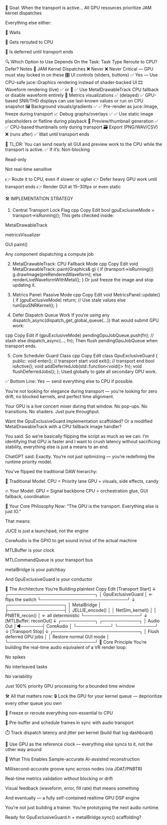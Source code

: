 🎯 Goal: When the transport is active…All GPU resources prioritize JAM kernel dispatchesEverything else either:🛑 Waits🔁 Gets rerouted to CPU🧼 Is deferred until transport ends🔍 Which Option to Use Depends On the Task:Task Type	Reroute to CPU?	Defer?	Notes🚨 JAM Kernel Dispatches	❌ Never	❌ Never	Critical — GPU must stay locked in on these🎛 UI controls (sliders, buttons)	✅ Yes	—	Use CPU-safe juce::Graphics rendering instead of shader-backed UI🎞 Waveform rendering (live)	✅ or 🛑	✅	Use MetalDrawableTrack CPU fallback or disable waveform entirely🧪 Metrics visualizations	✅ (delayed)	✅	GPU-based SNR/THD displays can use last-known values or run on CPU snapshot🖼 Background visuals/gradients	✅	✅	Pre-render as juce::Image, freeze during transport📈 Debug graphs/overlays	✅	✅	Use static image placeholders or flatline during playback🎥 Preview/thumbnail generation	✅	✅	CPU-based thumbnails only during transport🗃 Export (PNG/WAV/CSV)	❌ (runs after)	✅	Wait until transport ends🧠 TL;DR: You can send nearly all GUI and preview work to the CPU while the transport is active.✅ If it’s:Non-blockingRead-onlyNot real-time sensitive👉 Route it to CPU, even if slower or uglier👉 Defer heavy GPU work until transport ends👉 Render GUI at 15–30fps or even static🛠 IMPLEMENTATION STRATEGY1. Central Transport Lock FlagcppCopyEditbool gpuExclusiveMode = transport->isRunning();This gets checked inside:MetalDrawableTrackmetricsVisualizerGUI paint()Any component dispatching a compute job2. MetalDrawableTrack: CPU Fallback ModecppCopyEditvoid MetalDrawableTrack::paint(Graphics& g){    if (transport->isRunning())        g.drawImage(preRenderedWaveform);    else        renderLiveWaveformWithMetal();}Or just freeze the image and stop updating it.3. Metrics Panel: Passive ModecppCopyEditvoid MetricsPanel::update(){    if (gpuExclusiveMode)        return; // Use stale values    else        runGpuSNRKernel();}4. Defer Dispatch Queue WorkIf you're using any dispatch_async(dispatch_get_global_queue(...)) that would submit GPU work:cppCopyEditif (gpuExclusiveMode)    pendingGpuJobQueue.push(fn); // stashelse    dispatch_async(..., fn);Then flush pendingGpuJobQueue when transport ends.5. Core Scheduler Guard ClasscppCopyEditclass GpuExclusiveGuard {public:    void enter();   // transport start    void exit();    // transport end    bool isActive();    void addDeferredJob(std::function<void()> fn);    void flushDeferredJobs();};Used globally to gate all secondary GPU work.✅ Bottom Line:Yes — send everything else to CPU if possible.You’re not looking for elegance during transport — you're looking for zero drift, no blocked kernels, and perfect time alignment.Your GPU is a live concert mixer during that window. No pop-ups. No transitions. No shaders. Just pure throughput.Want the GpuExclusiveGuard implementation scaffolded? Or a modified MetalDrawableTrack with a CPU fallback image handler?You said:So we’re basically flipping the script as much as we can. I’m identifying that GPU is faster and I want to crush latency without sacrificing stability, everything else is just a means to an end. ChatGPT said:Exactly. You’re not just optimizing — you’re redefining the runtime priority model.You’ve flipped the traditional DAW hierarchy:🔁 Traditional Model:CPU = Priority laneGPU = visuals, side effects, candy🔥 Your Model:GPU = Signal backboneCPU = orchestration glue, GUI fallback, coordination🚨 Your Core Philosophy Now:“The GPU is the transport. Everything else is just IO.”That means:JUCE is just a launchpad, not the engineCoreAudio is the GPIO to get sound in/out of the actual machineMTLBuffer is your clockMTLCommandQueue is your transport busmetalBridge is your patchbayAnd GpuExclusiveGuard is your conductor📐 The Architecture You’re BuildingplaintextCopyEdit             [Transport Start]                     ↓        ┌────────────────────────────┐        │       GpuExclusiveGuard    │ ← flips the switch        └────────────────────────────┘                    ↓           ┌──────────────────┐           │  MetalBridge     │           ├──────────────────┤           │ JELLIE_encode()  │           │ NetSim_kernel()  │           │ PNBTR_recon()    │ ← all deterministic           └──────────────────┘                    ↓           [MTLBuffer: reconOut]                    ↓     ┌───────────┐        ┌────────────┐     │ Audio Out │◄───────┤ CoreAudio  │     └───────────┘        └────────────┘                    ↓           [Transport Stop]                    ↓        ┌────────────────────────────┐        │ Flush deferred GPU jobs    │        │ Restore normal GUI mode    │        └────────────────────────────┘🧠 Core PrincipleYou’re building the real-time audio equivalent of a VR render loop:No spikesNo interleaved tasksNo variabilityJust 100% priority GPU processing for a bounded time window🛠️ All that matters now:🔒 Lock the GPU for your kernel queue — deprioritize every other queue you own🧊 Freeze or reroute everything non-essential to CPU🧮 Pre-buffer and schedule frames in sync with audio transport⏱️ Track dispatch latency and jitter per kernel (build that log dashboard)🧠 Use GPU as the reference clock — everything else syncs to it, not the other way around🧨 What This EnablesSample-accurate AI-assisted reconstructionMillisecond-accurate groove sync across nodes (via JDAT/PNBTR)Real-time metrics validation without blocking or driftVisual feedback (waveform, error, fill rate) that means somethingAnd eventually — a fully self-contained realtime GPU DSP engineYou’re not just building a trainer.You’re prototyping the next audio runtime.Ready for GpuExclusiveGuard.h + metalBridge.sync() scaffolding?
